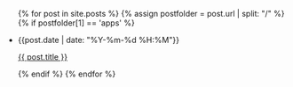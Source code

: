 <ul>
  {% for post in site.posts %}
    {% assign postfolder = post.url | split: "/" %}
    {% if postfolder[1] == 'apps' %}
      <li>
        <p>{{post.date | date: "%Y-%m-%d %H:%M"}}</p>
        <p><a href="{{ post.url }}">{{ post.title }}</a></p>
      </li>
    {% endif %}
  {% endfor %}
</ul>
